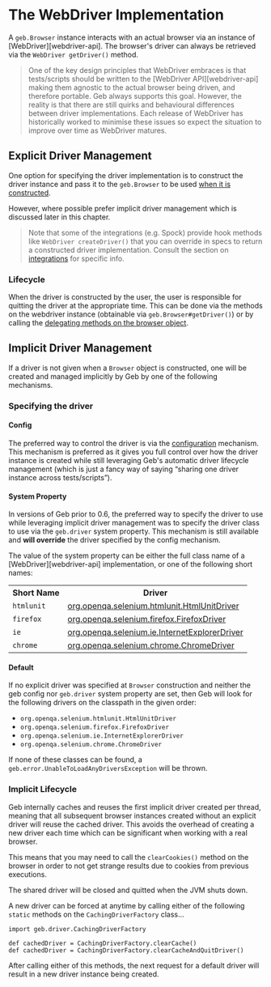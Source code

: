 # The WebDriver Implementation

A `geb.Browser` instance interacts with an actual browser via an instance of [WebDriver][webdriver-api]. The browser's driver can always be retrieved via the `WebDriver getDriver()` method.

> One of the key design principles that WebDriver embraces is that tests/scripts should be written to the [WebDriver API][webdriver-api] making them agnostic to the actual browser being driven, and therefore portable. Geb always supports this goal. However, the reality is that there are still quirks and behavioural differences between driver implementations. Each release of WebDriver has historically worked to minimise these issues so expect the situation to improve over time as WebDriver matures.

## Explicit Driver Management

One option for specifying the driver implementation is to construct the driver instance and pass it to the `geb.Browser` to be used [when it is constructed](browser.html).

However, where possible prefer implicit driver management which is discussed later in this chapter.

> Note that some of the integrations (e.g. Spock) provide hook methods like `WebDriver createDriver()` that you can override in specs to return a constructed driver implementation. Consult the section on [integrations](integrations.html) for specific info.

### Lifecycle

When the driver is constructed by the user, the user is responsible for quitting the driver at the appropriate time. This can be done via the methods on the webdriver instance (obtainable via `geb.Browser#getDriver()`) or by calling the [delegating methods on the browser object](browser.html#quitting_the_browser).

## Implicit Driver Management

If a driver is not given when a `Browser` object is constructed, one will be created and managed implicitly by Geb by one of the following mechanisms.

### Specifying the driver

#### Config

The preferred way to control the driver is via the [configuration](configuration.html#driver_implementation) mechanism. This mechanism is preferred as it gives you full control over how the driver instance is created while still leveraging Geb's automatic driver lifecycle management (which is just a fancy way of saying “sharing one driver instance across tests/scripts”).

#### System Property

In versions of Geb prior to 0.6, the preferred way to specify the driver to use while leveraging implicit driver management was to specify the driver class to use via the `geb.driver` system property. This mechanism is still available and **will override** the driver specified by the config mechanism.

The value of the system property can be either the full class name of a [WebDriver][webdriver-api] implementation, or one of the following short names:

<table class="graybox" border="0" cellspacing="0" cellpadding="5">
    <tr><th>Short Name</th><th>Driver</th></tr>
    <tr>
        <td><code>htmlunit</code></td>
        <td><a href="http://webdriver.googlecode.com/svn/javadoc/org/openqa/selenium/htmlunit/HtmlUnitDriver.html">org.openqa.selenium.htmlunit.HtmlUnitDriver</a></td>
    </tr>
    <tr>
        <td><code>firefox</code></td>
        <td><a href="http://webdriver.googlecode.com/svn/javadoc/org/openqa/selenium/firefox/FirefoxDriver.html">org.openqa.selenium.firefox.FirefoxDriver</a></td>
    </tr>
    <tr>
        <td><code>ie</code></td>
        <td><a href="http://webdriver.googlecode.com/svn/javadoc/org/openqa/selenium/ie/InternetExplorerDriver.html">org.openqa.selenium.ie.InternetExplorerDriver</a></td>
    </tr>
    <tr>
        <td><code>chrome</code></td>
        <td><a href="http://selenium.googlecode.com/svn/trunk/docs/api/java/org/openqa/selenium/chrome/ChromeDriver.html">org.openqa.selenium.chrome.ChromeDriver</a></td>
    </tr>
</table>

#### Default

If no explicit driver was specified at `Browser` construction and neither the geb config nor `geb.driver` system property are set, then Geb will look for the following drivers on the classpath in the given order:

* `org.openqa.selenium.htmlunit.HtmlUnitDriver`
* `org.openqa.selenium.firefox.FirefoxDriver`
* `org.openqa.selenium.ie.InternetExplorerDriver`
* `org.openqa.selenium.chrome.ChromeDriver`

If none of these classes can be found, a `geb.error.UnableToLoadAnyDriversException` will be thrown.

### Implicit Lifecycle

Geb internally caches and reuses the first implicit driver created per thread, meaning that all subsequent browser instances created without an explicit driver will reuse the cached driver. This avoids the overhead of creating a new driver each time which can be significant when working with a real browser.

This means that you may need to call the `clearCookies()` method on the browser in order to not get strange results due to cookies from previous executions.

The shared driver will be closed and quitted when the JVM shuts down.

A new driver can be forced at anytime by calling either of the following `static` methods on the `CachingDriverFactory` class…

    import geb.driver.CachingDriverFactory
    
    def cachedDriver = CachingDriverFactory.clearCache()
    def cachedDriver = CachingDriverFactory.clearCacheAndQuitDriver()

After calling either of this methods, the next request for a default driver will result in a new driver instance being created.

